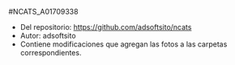 #NCATS_A01709338
- Del repositorio: https://github.com/adsoftsito/ncats
- Autor: adsoftsito
- Contiene modificaciones que agregan las fotos a las carpetas correspondientes.